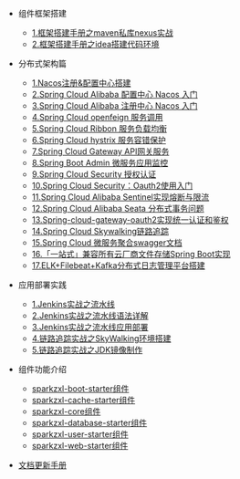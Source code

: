 * 组件框架搭建
    * [1.框架搭建手册之maven私库nexus实战](forward/框架搭建手册之maven私库nexus实战.md)
    * [2.框架搭建手册之idea搭建代码环境](forward/框架搭建手册之idea搭建代码环境.md)
* 分布式架构篇
    * [1.Nacos注册&配置中心搭建](forward/分布式架构之Nacos注册&配置中心搭建.md)
    * [2.Spring Cloud Alibaba 配置中心 Nacos 入门](forward/分布式架构之SpringCloudAlibaba配置中心Nacos入门.md)
    * [3.Spring Cloud Alibaba 注册中心 Nacos 入门](forward/分布式架构之SpringCloudAlibaba注册中心Nacos入门.md)
    * [4.Spring Cloud openfeign 服务调用](forward/222)
    * [5.Spring Cloud Ribbon 服务负载均衡](forward/222)
    * [6.Spring Cloud hystrix 服务容错保护](forward/222)
    * [7.Spring Cloud Gateway API网关服务](forward/222)
    * [8.Spring Boot Admin 微服务应用监控](forward/222)
    * [9.Spring Cloud Security 授权认证](forward/222)
    * [10.Spring Cloud Security：Oauth2使用入门](forward/222)
    * [11.Spring Cloud Alibaba Sentinel实现熔断与限流](forward/222)
    * [12.Spring Cloud Alibaba Seata 分布式事务问题](forward/222)
    * [13.Spring-cloud-gateway-oauth2实现统一认证和鉴权](forward/222)
    * [14.Spring Cloud Skywalking链路追踪](forward/222)
    * [15.Spring Cloud 微服务聚合swagger文档](forward/222)
    * [16.「一站式」兼容所有云厂商文件存储Spring Boot实现](forward/222)
    * [17.ELK+Filebeat+Kafka分布式日志管理平台搭建](forward/222)

* 应用部署实践
    * [1.Jenkins实战之流水线](forward/Jenkins实战之流水线.md)
    * [2.Jenkins实战之流水线语法详解](forward/Jenkins实战之流水线语法详解.md)
    * [3.Jenkins实战之流水线应用部署](forward/Jenkins实战之流水线应用部署.md)
    * [4.链路追踪实战之SkyWalking环境搭建](forward/链路追踪实战之SkyWalking环境搭建.md)
    * [5.链路追踪实战之JDK镜像制作](forward/链路追踪实战之JDK镜像制作.md)
* 组件功能介绍
    * [sparkzxl-boot-starter组件](forward/sparkzxl-boot.md)
    * [sparkzxl-cache-starter组件](forward/sparkzxl-cache.md)
    * [sparkzxl-core组件](forward/sparkzxl-core.md)
    * [sparkzxl-database-starter组件](forward/sparkzxl-database.md)
    * [sparkzxl-user-starter组件](forward/sparkzxl-user.md)
    * [sparkzxl-web-starter组件](forward/sparkzxl-web.md)
* [文档更新手册](forward/文档更新手册.md)
